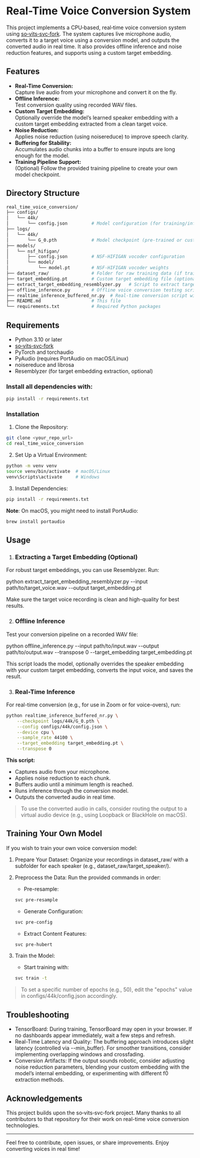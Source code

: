 # Real-Time Voice Conversion System

This project implements a CPU‑based, real‑time voice conversion system using [so‑vits‑svc‑fork](https://github.com/voicepaw/so-vits-svc-fork). The system captures live microphone audio, converts it to a target voice using a conversion model, and outputs the converted audio in real time. It also provides offline inference and noise reduction features, and supports using a custom target embedding.

## Features

- **Real-Time Conversion:**  
  Capture live audio from your microphone and convert it on the fly.
- **Offline Inference:**  
  Test conversion quality using recorded WAV files.
- **Custom Target Embedding:**  
  Optionally override the model’s learned speaker embedding with a custom target embedding extracted from a clean target voice.
- **Noise Reduction:**  
  Applies noise reduction (using noisereduce) to improve speech clarity.
- **Buffering for Stability:**  
  Accumulates audio chunks into a buffer to ensure inputs are long enough for the model.
- **Training Pipeline Support:**  
  (Optional) Follow the provided training pipeline to create your own model checkpoint.

## Directory Structure
```bash
real_time_voice_conversion/
├── configs/
│   └── 44k/
│       └── config.json         # Model configuration (for training/inference)
├── logs/
│   └── 44k/
│       └── G_0.pth             # Model checkpoint (pre-trained or custom trained)
├── models/
│   └── nsf_hifigan/
│       ├── config.json         # NSF-HIFIGAN vocoder configuration
│       └── model/
│           └── model.pt        # NSF-HIFIGAN vocoder weights
├── dataset_raw/                # Folder for raw training data (if training)
├── target_embedding.pt         # Custom target embedding file (optional)
├── extract_target_embedding_resemblyzer.py   # Script to extract target embeddings using Resemblyzer
├── offline_inference.py        # Offline voice conversion testing script
├── realtime_inference_buffered_nr.py  # Real-time conversion script with buffering and noise reduction
├── README.md                   # This file
└── requirements.txt            # Required Python packages
```
## Requirements

- Python 3.10 or later
- [so‑vits‑svc‑fork](https://pypi.org/project/so-vits-svc-fork/)
- PyTorch and torchaudio
- PyAudio (requires PortAudio on macOS/Linux)
- noisereduce and librosa
- Resemblyzer (for target embedding extraction, optional)

### Install all dependencies with:

```bash
pip install -r requirements.txt
```

### Installation
1. Clone the Repository:

```bash
git clone <your_repo_url>
cd real_time_voice_conversion
```

2. Set Up a Virtual Environment:

```bash
python -m venv venv
source venv/bin/activate  # macOS/Linux
venv\Scripts\activate     # Windows
```

3. Install Dependencies:

```bash
pip install -r requirements.txt
```

**Note**: On macOS, you might need to install PortAudio:
```bash
brew install portaudio
```


## Usage

1. ### Extracting a Target Embedding (Optional)

For robust target embeddings, you can use Resemblyzer. Run:

python extract_target_embedding_resemblyzer.py --input path/to/target_voice.wav --output target_embedding.pt

Make sure the target voice recording is clean and high-quality for best results.

2. ### Offline Inference

Test your conversion pipeline on a recorded WAV file:

python offline_inference.py --input path/to/input.wav --output path/to/output.wav --transpose 0 --target_embedding target_embedding.pt

This script loads the model, optionally overrides the speaker embedding with your custom target embedding, converts the input voice, and saves the result.

3. ### Real-Time Inference

For real-time conversion (e.g., for use in Zoom or for voice-overs), run:

```bash
python realtime_inference_buffered_nr.py \
    --checkpoint logs/44k/G_0.pth \
    --config configs/44k/config.json \
    --device cpu \
    --sample_rate 44100 \
    --target_embedding target_embedding.pt \
    --transpose 0
```

**This script:**
- Captures audio from your microphone.
- Applies noise reduction to each chunk.
- Buffers audio until a minimum length is reached.
- Runs inference through the conversion model.
- Outputs the converted audio in real time.

> To use the converted audio in calls, consider routing the output to a virtual audio device (e.g., using Loopback or BlackHole on macOS).

## Training Your Own Model

If you wish to train your own voice conversion model:
1.	Prepare Your Dataset:
Organize your recordings in dataset_raw/ with a subfolder for each speaker (e.g., dataset_raw/target_speaker/).
2.	Preprocess the Data:
Run the provided commands in order:
    - Pre-resample:

    ```bash
    svc pre-resample
    ```

	- Generate Configuration:

    ```bash
    svc pre-config
    ```

	- Extract Content Features:

    ```bash
    svc pre-hubert
    ```

3.	Train the Model:
    - Start training with:

    ```bash
    svc train -t
    ```

> To set a specific number of epochs (e.g., 50), edit the "epochs" value in configs/44k/config.json accordingly.

## Troubleshooting
- TensorBoard:
During training, TensorBoard may open in your browser. If no dashboards appear immediately, wait a few steps and refresh.
- Real-Time Latency and Quality:
The buffering approach introduces slight latency (controlled via --min_buffer). For smoother transitions, consider implementing overlapping windows and crossfading.
- Conversion Artifacts:
If the output sounds robotic, consider adjusting noise reduction parameters, blending your custom embedding with the model’s internal embedding, or experimenting with different f0 extraction methods.

## Acknowledgements

This project builds upon the so‑vits‑svc‑fork project. Many thanks to all contributors to that repository for their work on real-time voice conversion technologies.

---

Feel free to contribute, open issues, or share improvements. Enjoy converting voices in real time!

